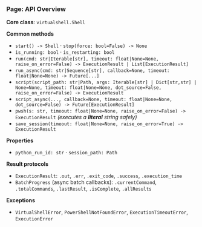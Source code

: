 ### Page: API Overview

**Core class**: `virtualshell.Shell`

**Common methods**
- `start() -> Shell` · `stop(force: bool=False) -> None`
- `is_running: bool` · `is_restarting: bool`
- `run(cmd: str|Iterable[str], timeout: float|None=None, raise_on_error=False) -> ExecutionResult | List[ExecutionResult]`
- `run_async(cmd: str|Sequence[str], callback=None, timeout: float|None=None) -> Future[...]`
- `script(script_path: str|Path, args: Iterable[str] | Dict[str,str] | None=None, timeout: float|None=None, dot_source=False, raise_on_error=False) -> ExecutionResult`
- `script_async(..., callback=None, timeout: float|None=None, dot_source=False) -> Future[ExecutionResult]`
- `pwsh(s: str, timeout: float|None=None, raise_on_error=False) -> ExecutionResult`  _(executes a **literal** string safely)_
- `save_session(timeout: float|None=None, raise_on_error=True) -> ExecutionResult`

**Properties**
- `python_run_id: str` · `session_path: Path`

**Result protocols**
- `ExecutionResult`: `.out`, `.err`, `.exit_code`, `.success`, `.execution_time`
- `BatchProgress` (async batch callbacks): `.currentCommand`, `.totalCommands`, `.lastResult`, `.isComplete`, `.allResults`

**Exceptions**
- `VirtualShellError`, `PowerShellNotFoundError`, `ExecutionTimeoutError`, `ExecutionError`

